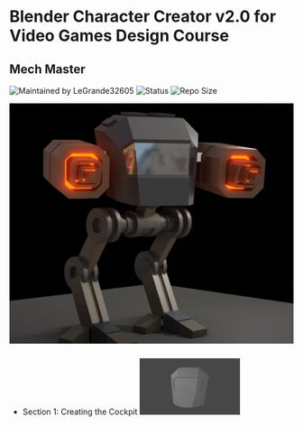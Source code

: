 # Blender Character Creator v2.0 for Video Games Design Course
## Mech Master

![Maintained by LeGrande32605](https://img.shields.io/static/v1?label=Maintained%20by&message=LeGrande32605&color=blue)
![Status](https://img.shields.io/static/v1?label=Status&message=Work%20In%20Progress&color=yellow)
![Repo Size](https://img.shields.io/github/repo-size/legrande32605/GameDev-Blender-Character-Creator-Mech-Masters)

![Mech](./Images/Mech.PNG)

###
- Section 1: Creating the Cockpit [![Mech](./Renders/Thumb%20-%20Creating%20the%20Cockpit.png)](./Renders/Creating%20the%20Cockpit.png)